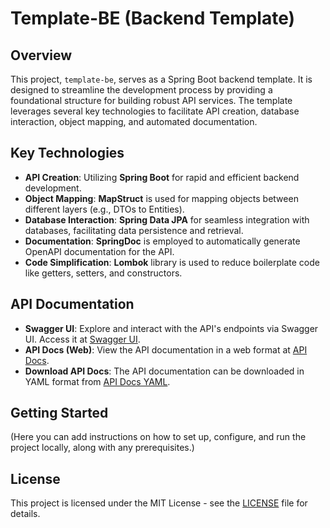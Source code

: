# Template-BE (Backend Template)

## Overview
This project, `template-be`, serves as a Spring Boot backend template. It is designed to streamline the development process by providing a foundational structure for building robust API services. The template leverages several key technologies to facilitate API creation, database interaction, object mapping, and automated documentation.

## Key Technologies
- **API Creation**: Utilizing **Spring Boot** for rapid and efficient backend development.
- **Object Mapping**: **MapStruct** is used for mapping objects between different layers (e.g., DTOs to Entities).
- **Database Interaction**: **Spring Data JPA** for seamless integration with databases, facilitating data persistence and retrieval.
- **Documentation**: **SpringDoc** is employed to automatically generate OpenAPI documentation for the API.
- **Code Simplification**: **Lombok** library is used to reduce boilerplate code like getters, setters, and constructors.

## API Documentation
- **Swagger UI**: Explore and interact with the API's endpoints via Swagger UI. Access it at [Swagger UI](http://localhost:8080/swagger-ui/index.html).
- **API Docs (Web)**: View the API documentation in a web format at [API Docs](http://localhost:8080/api-docs).
- **Download API Docs**: The API documentation can be downloaded in YAML format from [API Docs YAML](http://localhost:8080/api-docs.yaml).

## Getting Started
(Here you can add instructions on how to set up, configure, and run the project locally, along with any prerequisites.)

## License
This project is licensed under the MIT License - see the [LICENSE](https://github.com/DzakirinMD/template-be/blob/main/LICENSE) file for details.
